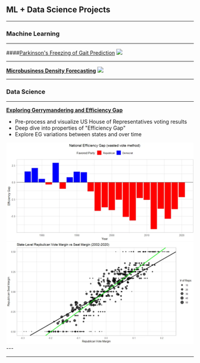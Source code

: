 ## ML + Data Science Projects

---

### Machine Learning

---
####[Parkinson's Freezing of Gait Prediction](/sample_page)
<img src="images/dummy_thumbnail.jpg?raw=true"/>

---
[**Microbusiness Density Forecasting**](/pdf/sample_presentation.pdf)
<img src="images/dummy_thumbnail.jpg?raw=true"/>

---
### Data Science

---
[**Exploring Gerrymandering and Efficiency Gap**](https://github.com/Bandytwin/Exploring_the_World/blob/main/us-house-elections/README.md)
- Pre-process and visualize US House of Representatives voting results
- Deep dive into properties of "Efficiency Gap"
- Explore EG variations between states and over time

<img src="images/national_eg.webp?raw=true"/>
<img src="images/vote_vs_seat_margin.webp?raw=true"/>
---





---

